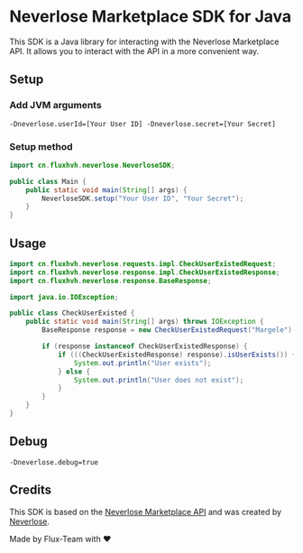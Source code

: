 # Neverlose Marketplace SDK for Java
This SDK is a Java library for interacting with the Neverlose Marketplace API. It allows you to interact with the API in a more convenient way.

## Setup
### Add JVM arguments
```
-Dneverlose.userId=[Your User ID] -Dneverlose.secret=[Your Secret]
```

### Setup method
```Java
import cn.fluxhvh.neverlose.NeverloseSDK;

public class Main {
    public static void main(String[] args) {
        NeverloseSDK.setup("Your User ID", "Your Secret");
    }
}
```

## Usage
```Java
import cn.fluxhvh.neverlose.requests.impl.CheckUserExistedRequest;
import cn.fluxhvh.neverlose.response.impl.CheckUserExistedResponse;
import cn.fluxhvh.neverlose.response.BaseResponse;

import java.io.IOException;

public class CheckUserExisted {
    public static void main(String[] args) throws IOException {
        BaseResponse response = new CheckUserExistedRequest("Margele").send();

        if (response instanceof CheckUserExistedResponse) {
            if (((CheckUserExistedResponse) response).isUserExists()) {
                System.out.println("User exists");
            } else {
                System.out.println("User does not exist");
            }
        }
    }
}
```

## Debug
```
-Dneverlose.debug=true
```

## Credits
This SDK is based on the [Neverlose Marketplace API](https://github.com/neverlosecc/marketplace-api) and was created by [Neverlose](https://neverlose.cc/).

Made by Flux-Team with ❤️
